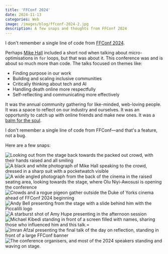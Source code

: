 ```yaml
---
title: 'FFConf 2024'
date: 2024-11-13
categories: Web
image: /images/blog/ffconf-2024-2.jpg
description: A few snaps and thoughts from FFConf 2024
---
```


I don't remember a single line of code from [FFConf 2024](https://2024.ffconf.org/).

Perhaps [Mike Hall](https://www.skeptic.org.uk/author/mike-hall/) included a short nod when talking about micro-optimisations in `for` loops, but that was about it. This conference was and is about so much more than code. The talks focused on themes like:

- Finding purpose in our work
- Building and scaling inclusive communities
- Critically thinking about tech and AI
- Handling death online more respectfully
- Self-reflecting and communicating more effectively

It was the annual community gathering for like-minded, web-loving people. It was a space to reflect on our industry and ourselves. It was an opportunity to catch up with online friends and make new ones. It was a [balm for the soul](https://adactio.com/journal/21549).

I don't remember a single line of code from FFConf—and that's a feature, not a bug.

Here are a few snaps:

![Looking out from the stage back towards the packed out crowd, with their hands raised and all smiling](/images/blog/ffconf-2024-2.jpg)
![A black and white photograph of Mike Hall speaking to the crowd, dressed in a sharp suit with a pocketwatch visible](/images/blog/ffconf-2024-4.jpg)
![A wide angled photograph from the back of the cinema in the raised seating area, looking towards the stage, where Olu Niyi-Awosusi is opening the conference](/images/blog/ffconf-2024-10.jpg)
![Crowds and a rogue pigeon gather outside the Duke of Yorks cinema ahead of FFConf 2024 beginning](/images/blog/ffconf-2024-1.jpg)
![Andy Bell presenting from the stage with a slide behind him with the Piccalilli logo](/images/blog/ffconf-2024-8.jpg)
![A starburst shot of Amy Hupe presenting in the afternoon session](/images/blog/ffconf-2024-3.jpg)
![Michael Kibedi standing in front of a screen filled with names, sharing those who influenced him and this talk.=](/images/blog/ffconf-2024-6.jpg)
![Imran Afzal presenting the final talk of the day on reflection, standing in front of a large FFConf banner](/images/blog/ffconf-2024-7.jpg)
![The conference organisers, and most of the 2024 speakers standing and waving on stage.](/images/blog/ffconf-2024-5.jpg)


